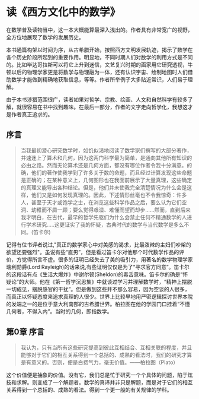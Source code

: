 # 读《西方文化中的数学》

在数学普及读物当中，这一本大概能算最深入浅出的。作者具有非常宽广的视野，全方位地展现了数学的发展历史。

本书通篇构架以时间为序，从古希腊开始，按照西方文明发展轨迹，揭示了数学在各个历史阶段所起到的重要作用。明显地，不同时期人们对数学的利用方式是不同的。比如毕达哥拉斯可以将它上升到迷信，文艺复兴时期的画家用它研究透视，牛顿以后的物理学家更是将数学与物理融为一体，还有认识宇宙、绘制地图时人们借助数学才能做到精确地获取信息，等等。作者所举例子大多贴近常识，人们易于理解。

由于本书涉猎范围很广，读者如果对哲学、宗教、绘画、人文和自然科学有较多了解，就很容易在书中找到趣味。在最后一部分，作者的文字走向哲学化，我想这才是作者真正追求的。

## 序言
> 当我最初潜心研究数学时，如饥似渴地阅读了数学家们撰写的大部分著作，并速迷上了算术和几何，因为这两门科学最为简单，是通向其他所有知识的必由之路。然而无论算术还是几何方面，都没有哪位作者令我十分满意。的确，他们的著作使我学到了许多关于数的命题，而且经过计算发现这些命题是正确的；在某种意义上，几何图形也在我面前展示了大量真理，这些确定的真理又能导出各种结论。但是，他们并未使我完全清楚情况为什么会是这样，他们又是如何发现真理的。因此，下述情形丝毫也不令我惊奇：许多人，甚至于天才或饱学之士，在浏览这些科学作品之后，要么认为它们空洞、幼稚而不屑一顾；要么觉得艰湿、难懂而望而却步......然而，直到后来我才明白，在古代，最早的哲学先驱们为什么会禁止任何不精通数学的人进行学术研究.....这更证实了我的怀疑，古典时代的数学与当代数学是多么不同。(笛卡尔)

记得有位书评者说过,"真正的数学家心中对美感的渴求，比最泼辣的主妇们吵架的欲望还要强烈"。虽说有些“直男”，但是看过笛卡尔对他那个时代数学作品的评价，方觉得所言不虚。很多的证明已经失去了美的吸引力，用著名的数学物理学家瑞利勋爵(Lord Rayleigh)的话来说,有些证明仅仅是为了“寻求官方同意”。笛卡尔的这段话有点《生活大爆炸》中谢尔顿(Sheldon)的毒舌意味。笛卡尔的确是“怀疑论”的大师。他在《第一哲学沉思集》中就谈过学习并理解数学时，“精神上摆脱一切成见，摆脱感官的干扰”。但是做到这些并不那么容易，因为空谈的人很多，而真正以怀疑态度来追求真理的人很少。世界上比较早地用严密逻辑探讨世界本院的发端之一的是位于意大利南部的古希腊世界。柏拉图在他的学园门口挂着“不懂几何者，不得入内”。当时的几何，即指数学。

## 第0章 序言
> 我认为，只有当所有这些研究提高到彼此互相结合、互相关联的程度，并且能够对于它们的相互关系得到一个总括的、成熟的看法时，我们的研究才算是有意义的。否则，便是白费气力，毫无价值。——柏拉图（Plato）

这个价值便是抽象的价值。没有它，我们总是忙于研究一个个具体的问题，陷于炫技和求解。则变成了一个解题者。数学的真谛并非只是解题，而是对于它们的相互关系得到一个总括的、成熟的看法。得到一个更一般的有关规律的学科。


